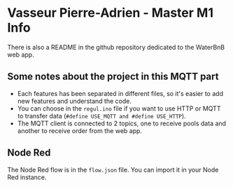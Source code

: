 # Vasseur Pierre-Adrien - Master M1 Info

There is also a README in the github repository dedicated to the WaterBnB web app.

## Some notes about the project in this MQTT part

- Each features has been separated in different files, so it's easier to add new features and understand the code.
- You can choose in the `regul.ino` file if you want to use HTTP or MQTT to transfer data (`#define USE_MQTT and #define USE_HTTP`).
- The MQTT client is connected to 2 topics, one to receive pools data and another to receive order from the web app.

## Node Red

The Node Red flow is in the `flow.json` file. You can import it in your Node Red instance.
